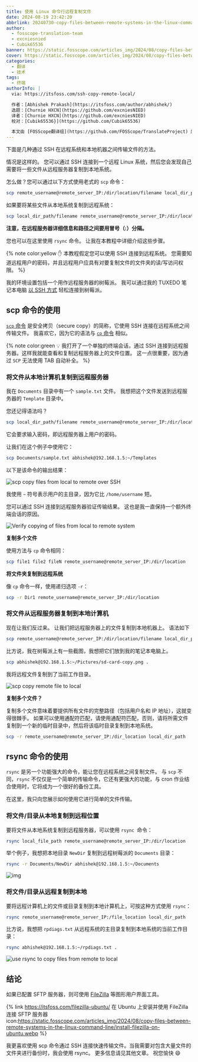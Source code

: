 ```yaml
---
title: 使用 Linux 命令行远程复制文件
date: 2024-08-19 23:42:20
abbrlink: 20240730-copy-files-between-remote-systems-in-the-linux-command-line
author:
  - fosscope-translation-team
  - excniesnied
  - Cubik65536
banner: https://static.fosscope.com/articles_img/2024/08/copy-files-between-remote-systems-in-the-linux-command-line/transfer-files-between-cli-and-remote-systems.webp
cover: https://static.fosscope.com/articles_img/2024/08/copy-files-between-remote-systems-in-the-linux-command-line/transfer-files-between-cli-and-remote-systems.webp
categories:
  - 翻译
  - 技术
tags: 
  - 终端
authorInfo: |
  via: https://itsfoss.com/ssh-copy-remote-local/

  作者：[Abhishek Prakash](https://itsfoss.com/author/abhishek/)
  选题：[Churnie HXCN](https://github.com/excniesNIED)
  译者：[Churnie HXCN](https://github.com/excniesNIED)
  校对：[Cubik65536}](https://github.com/Cubik65536)

  本文由 [FOSScope翻译组](https://github.com/FOSScope/TranslateProject) 原创编译，[开源观察](https://fosscope.com/) 荣誉推出
---
```


下面是几种通过 SSH 在远程系统和本地机器之间传输文件的方法。

<!-- more -->

情况是这样的。 您可以通过 SSH 连接到一个远程 Linux 系统，然后您会发现自己需要将一些文件从远程服务器复制到本地系统。

怎么做？您可以通过以下方式使用老式的 `scp` 命令：

```Bash
scp remote_username@remote_server_IP:/dir/location/filename local_dir_path
```

如果要将某些文件从本地系统复制到远程系统：

```Bash
scp local_dir_path/filename remote_username@remote_server_IP:/dir/location 
```

**注意，在远程服务器详细信息和路径之间要用冒号（:）分隔。**

您也可以在这里使用 `rsync` 命令。 让我在本教程中详细介绍这些步骤。

{% note color:yellow ✋ 本教程假定您可以使用 SSH 连接到远程系统。 您需要知道远程用户的密码，并且远程用户应具有对要复制文件的文件夹的读/写访问权限。 %}

我的环境设置包括一个用作远程服务器的树莓派。 我可以通过我的 TUXEDO 笔记本电脑 [以 SSH 方式](https://itsfoss.com/ssh-into-raspberry/) 轻松连接到树莓派。

## scp 命令的使用

[`scp` 命令](https://itsfoss.com/scp-command/) 是安全拷贝（secure copy）的简称，它使用 SSH 连接在远程系统之间传输文件。 我喜欢它，因为它的语法与 [`cp` 命令](https://itsfoss.com/cp-command/) 相似。

{% note color:green 💡 我打开了一个单独的终端会话，通过 SSH 连接到远程服务器。这样我就能查看和复制远程服务器上的文件位置。 这一点很重要，因为通过 `SCP` 无法使用 TAB 自动补全。 %}

### 将文件从本地计算机复制到远程服务器

我在 `Documents` 目录中有一个 `sample.txt` 文件。 我想把这个文件发送到远程服务器的 `Template` 目录中。

您还记得语法吗？

```Bash
scp local_dir_path/filename remote_username@remote_server_IP:/dir/location 
```

它会要求输入密码，即远程服务器上用户的密码。

让我们在这个例子中使用它：

```Bash
scp Documents/sample.txt abhishek@192.168.1.5:~/Templates
```

以下是该命令的输出结果：

![scp copy files from local to remote over SSH](https://static.fosscope.com/articles_img/2024/08/copy-files-between-remote-systems-in-the-linux-command-line/scp-copy-files-from-local-to-remote-system.webp)

我使用 `~` 符号表示用户的主目录，因为它比 `/home/username` 短。

您可以通过 SSH 连接到远程服务器验证传输结果。 这也是我一直保持一个额外终端会话的原因。

![Verify copying of files from local to remote system](https://static.fosscope.com/articles_img/2024/08/copy-files-between-remote-systems-in-the-linux-command-line/verify-local-to-remote-copy.webp)

**复制多个文件**

使用方法与 `cp` 命令相同：

```Bash
scp file1 file2 fileN remote_username@remote_server_IP:/dir/location 
```

**将文件夹复制到远程系统**

像 `cp` 命令一样，使用递归选项 `-r`：

```Bash
scp -r Dir1 remote_username@remote_server_IP:/dir/location 
```

### 将文件从远程服务器复制到本地计算机

现在让我们反过来。 让我们把远程服务器上的文件复制到本地机器上。 语法如下

```Bash
scp remote_username@remote_server_IP:/dir/location/filename local_dir_path
```

比方说，我在树莓派上有一些截图，我想把它们放到我的笔记本电脑上。

```Bash
scp abhishek@192.168.1.5:~/Pictures/sd-card-copy.png .
```

我将远程文件复制到了当前工作目录。

![scp copy remote file to local](https://static.fosscope.com/articles_img/2024/08/copy-files-between-remote-systems-in-the-linux-command-line/scp-copy-remote-file-to-local.webp)

**复制多个文件？**

复制多个文件意味着要提供所有文件的完整路径（包括用户名和 IP 地址），这就变得很棘手。 如果可以使用通配符匹配，请使用通配符匹配，否则，请将所需文件复制到一个新的临时目录中，然后将该临时目录复制到本地系统。

```Bash
scp -r remote_username@remote_server_IP:/dir_location local_dir_path
```

## rsync 命令的使用

`rsync` 是另一个功能强大的命令，能让您在远程系统之间复制文件。 与 `scp` 不同，`rsync` 不仅仅是一个简单的传输命令，它还有更强大的功能，与 cron 作业结合使用时，它将成为一个很好的备份工具。

在这里，我只向您展示如何使用它进行简单的文件传输。

### 将文件/目录从本地复制到远程位置

要将文件从本地系统复制到远程服务器，可以使用 `rsync `命令：

```Bash
rsync local_file_path remote_username@remote_server_IP:/dir/location 
```

举个例子，我想把本地目录 `NewDir` 复制到远程树莓派的 `Documents` 目录：

```Bash
rsync -r Documents/NewDir abhishek@192.168.1.5:~/Documents
```

![img](https://static.fosscope.com/articles_img/2024/08/copy-files-between-remote-systems-in-the-linux-command-line/rsync-copy-local-to-remote.webp)

### 将文件/目录从远程复制到本地

要将远程计算机上的文件或目录复制到本地计算机上，可按这种方式使用 `rsync`：

```Bash
rsync remote_username@remote_server_IP:/file_location local_dir_path
```

比方说，我想把 `rpdiags.txt` 从远程系统的主目录复制到本地系统的当前工作目录：

```Bash
rsync abhishek@192.168.1.5:~/rpdiags.txt .
```

![use rsync to copy files from remote to local](https://static.fosscope.com/articles_img/2024/08/copy-files-between-remote-systems-in-the-linux-command-line/rsync-copy-from-remote-to-local.webp)

## 结论

如果已配置 SFTP 服务器，则可使用 [FileZilla](https://filezilla-project.org/) 等图形用户界面工具。

{% link https://itsfoss.com/filezilla-ubuntu/ 在 Ubuntu 上安装并使用 FileZilla 连接 SFTP 服务器 icon:https://static.fosscope.com/articles_img/2024/08/copy-files-between-remote-systems-in-the-linux-command-line/install-filezilla-on-ubuntu.webp %}

我更喜欢使用 scp 命令通过 SSH 连接快速传输文件。当我需要对包含大量文件的文件夹进行备份时，我会使用 rsync。 更多信息请见其他文章。 祝您愉快 😄
